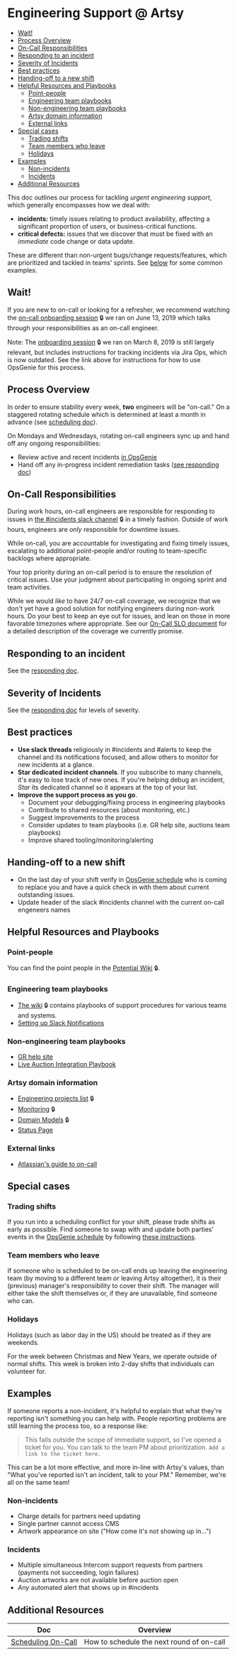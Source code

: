 # Engineering Support @ Artsy

<!-- START doctoc generated TOC please keep comment here to allow auto update -->
<!-- DON'T EDIT THIS SECTION, INSTEAD RE-RUN doctoc TO UPDATE -->

- [Wait!](#wait)
- [Process Overview](#process-overview)
- [On-Call Responsibilities](#on-call-responsibilities)
- [Responding to an incident](#responding-to-an-incident)
- [Severity of Incidents](#severity-of-incidents)
- [Best practices](#best-practices)
- [Handing-off to a new shift](#handing-off-to-a-new-shift)
- [Helpful Resources and Playbooks](#helpful-resources-and-playbooks)
  - [Point-people](#point-people)
  - [Engineering team playbooks](#engineering-team-playbooks)
  - [Non-engineering team playbooks](#non-engineering-team-playbooks)
  - [Artsy domain information](#artsy-domain-information)
  - [External links](#external-links)
- [Special cases](#special-cases)
  - [Trading shifts](#trading-shifts)
  - [Team members who leave](#team-members-who-leave)
  - [Holidays](#holidays)
- [Examples](#examples)
  - [Non-incidents](#non-incidents)
  - [Incidents](#incidents)
- [Additional Resources](#additional-resources)

<!-- END doctoc generated TOC please keep comment here to allow auto update -->

This doc outlines our process for tackling _urgent engineering support_, which generally encompasses how we deal
with:

- **incidents:** timely issues relating to product availability, affecting a significant proportion of users, or
  business-critical functions.
- **critical defects:** issues that we discover that must be fixed with an _immediate_ code change or data update.

These are different than non-urgent bugs/change requests/features, which are prioritized and tackled in teams'
sprints. See [below](#examples) for some common examples.

## Wait!

If you are new to on-call or looking for a refresher, we recommend watching the
[on-call onboarding session](https://www.dropbox.com/work/Artsy%20Engineering/Onboarding/On-Call-06-12-2019) 🔒 we
ran on June 13, 2019 which talks through your responsibilities as an on-call engineer.

Note: The [onboarding session](https://www.dropbox.com/home/Artsy%20Engineering/Onboarding/On-Call-03-18-2019) 🔒
we ran on March 8, 2019 is still largely relevant, but includes instructions for tracking incidents via Jira Ops,
which is now outdated. See the link above for instructions for how to use OpsGenie for this process.

## Process Overview

In order to ensure stability every week, **two** engineers will be "on-call." On a staggered rotating schedule
which is determined at least a month in advance (see [scheduling doc](scheduling.md)).

On Mondays and Wednesdays, rotating on-call engineers sync up and hand off any ongoing responsibilities:

- Review active and recent incidents [in OpsGenie][opsgenie-all-incidents]
- Hand off any in-progress incident remediation tasks ([see responding doc](responding.md))

[opsgenie-all-incidents]: https://artsy.app.opsgenie.com/incident/list

## On-Call Responsibilities

During work hours, on-call engineers are responsible for responding to issues in
[the #incidents slack channel](https://artsy.slack.com/messages/C9RK0BLEP/) 🔒 in a timely fashion. Outside of work
hours, engineers are _only_ responsible for downtime issues.

While on-call, you are accountable for investigating and fixing timely issues, escalating to additional
point-people and/or routing to team-specific backlogs where appropriate.

Your top priority during an on-call period is to ensure the resolution of critical issues. Use your judgment about
participating in ongoing sprint and team activities.

While we would _like_ to have 24/7 on-call coverage, we recognize that we don't yet have a good solution for
notifying engineers during non-work hours. Do your best to keep an eye out for issues, and lean on those in more
favorable timezones where appropriate. See our [On-Call SLO document](on-call-slo.md) for a detailed description of
the coverage we currently promise.

## Responding to an incident

See the [responding doc](responding.md).

## Severity of Incidents

See the [responding doc](responding.md#severity-of-incidents) for levels of severity.

## Best practices

- **Use slack threads** religiously in #incidents and #alerts to keep the channel and its notifications focused,
  and allow others to monitor for new incidents at a glance.
- **Star dedicated incident channels**. If you subscribe to many channels, it's easy to lose track of new ones. If
  you're helping debug an incident, _Star_ its dedicated channel so it appears at the top of your list.
- **Improve the support process as you go**.
  - Document your debugging/fixing process in engineering playbooks
  - Contribute to shared resources (about monitoring, etc.)
  - Suggest improvements to the process
  - Consider updates to team playbooks (i.e. GR help site, auctions team playbooks)
  - Improve shared tooling/monitoring/alerting

## Handing-off to a new shift

- On the last day of your shift verify in [OpsGenie schedule](https://artsy.app.opsgenie.com/schedule/whoIsOnCall)
  who is coming to replace you and have a quick check in with them about current outstanding issues.
- Update header of the slack #incidents channel with the current on-call engeneers names

## Helpful Resources and Playbooks

### Point-people

You can find the point people in the [Potential Wiki](https://github.com/artsy/potential/wiki) 🔒.

### Engineering team playbooks

- [The wiki](https://github.com/artsy/potential/wiki) 🔒 contains playbooks of support procedures for various teams
  and systems.
- [Setting up Slack Notifications](https://github.com/artsy/README/blob/master/playbooks/support/slack-notifications.md)

### Non-engineering team playbooks

- [GR help site](https://sites.google.com/a/artsymail.com/gr-common-questions/)
- [Live Auction Integration Playbook](https://docs.google.com/presentation/d/1PQyolnGtglfqWxoam1ETgmQ3YeNxsSyyJI84tJh6Qsc/edit#slide=id.p)

### Artsy domain information

- [Engineering projects list](https://www.notion.so/artsy/17c4b550458a4cb8bcbf1b68060d63e6) 🔒
- [Monitoring](https://github.com/artsy/potential/blob/master/platform/Monitoring.md) 🔒
- [Domain Models](https://github.com/artsy/potential/blob/master/platform/DomainModels.md) 🔒
- [Status Page](http://status.artsy.net/)

### External links

- [Atlassian's guide to on-call](https://www.atlassian.com/software/jira/ops/handbook/responding-to-an-incident)

## Special cases

### Trading shifts

If you run into a scheduling conflict for your shift, please trade shifts as early as possible. Find someone to
swap with and update both parties' events in the
[OpsGenie schedule](https://artsy.app.opsgenie.com/teams/dashboard/ee381004-a72e-42ef-a733-b350d6693c6c/main) by
following
[these instructions](https://github.com/artsy/README/blob/master/playbooks/support/scheduling.md#trading--overriding-shifts).

### Team members who leave

If someone who is scheduled to be on-call ends up leaving the engineering team (by moving to a different team or
leaving Artsy altogether), it is their (previous) manager's responsibility to cover their shift. The manager will
either take the shift themselves or, if they are unavailable, find someone who can.

### Holidays

Holidays (such as labor day in the US) should be treated as if they are weekends.

For the week between Christmas and New Years, we operate outside of normal shifts. This week is broken into 2-day
shifts that individuals can volunteer for.

## Examples

If someone reports a non-incident, it's helpful to explain that what they're reporting isn't something you can help
with. People reporting problems are still learning the process too, so a response like:

> This falls outside the scope of immediate support, so I've opened a ticket for you. You can talk to the team PM
> about prioritization. `Add a link to the ticket here.`

This can be a lot more effective, and more in-line with Artsy's values, than "What you've reported isn't an
incident, talk to your PM." Remember, we're all on the same team!

### Non-incidents

- Charge details for partners need updating
- Single partner cannot access CMS
- Artwork appearance on site ("How come it's not showing up in...")

### Incidents

- Multiple simultaneous Intercom support requests from partners (payments not succeeding, login failures)
- Auction artworks are not available before auction open
- _Any_ automated alert that shows up in #incidents

## Additional Resources

<!-- prettier-ignore-start -->
<!-- start_toc -->
| Doc | Overview |
|--|--|
| [Scheduling On-Call](/playbooks/support/scheduling.md#readme) | How to schedule the next round of on-call |
<!-- end_toc -->
<!-- prettier-ignore-end -->
